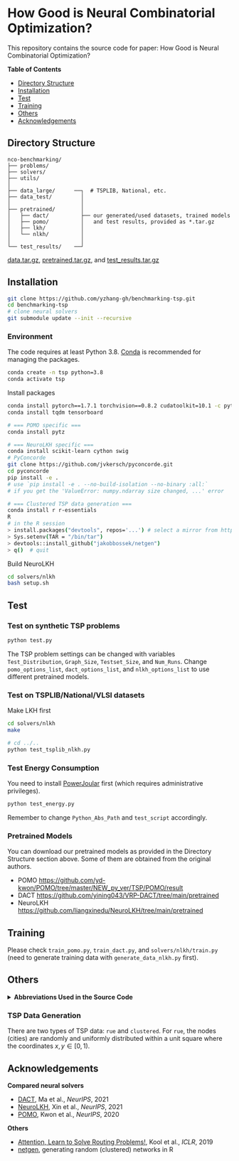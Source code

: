 # How Good is Neural Combinatorial Optimization?

This repository contains the source code for paper: How Good is Neural Combinatorial Optimization?

**Table of Contents**

- [Directory Structure](#directory-structure)
- [Installation](#installation)
- [Test](#test)
- [Training](#training)
- [Others](#others)
- [Acknowledgements](#acknowledgements)

## Directory Structure

```
nco-benchmarking/
├── problems/
├── solvers/
├── utils/
│
├── data_large/      ──┐  # TSPLIB, National, etc.
├── data_test/         │
│                      │
├── pretrained/        │
│   ├── dact/          ├── our generated/used datasets, trained models
│   ├── pomo/          │   and test results, provided as *.tar.gz
│   ├── lkh/           │
│   └── nlkh/          │
│                      │
└── test_results/    ──┘
```

[data.tar.gz](https://drive.google.com/file/d/1LNjGdwlEAgwEI15X_OM1aA8zrVg7IIcN/view?usp=sharing), [pretrained.tar.gz](https://drive.google.com/file/d/1Bf3mF53VCiQm5IcQO97NBnffQw6QM-Ek/view?usp=sharing), and [test_results.tar.gz](https://drive.google.com/file/d/1Copgz_pjYtiuSsi-Bqt7EOCgKePbJGr8/view?usp=sharing)

## Installation

```bash
git clone https://github.com/yzhang-gh/benchmarking-tsp.git
cd benchmarking-tsp
# clone neural solvers
git submodule update --init --recursive
```

### Environment

The code requires at least Python 3.8. [Conda](https://docs.conda.io/en/latest/index.html) is recommended for managing the packages.

```bash
conda create -n tsp python=3.8
conda activate tsp
```

Install packages

```bash
conda install pytorch==1.7.1 torchvision==0.8.2 cudatoolkit=10.1 -c pytorch
conda install tqdm tensorboard

# === POMO specific ===
conda install pytz

# === NeuroLKH specific ===
conda install scikit-learn cython swig
# PyConcorde
git clone https://github.com/jvkersch/pyconcorde.git
cd pyconcorde
pip install -e .
# use `pip install -e . --no-build-isolation --no-binary :all:`
# if you get the 'ValueError: numpy.ndarray size changed, ...' error

# === Clustered TSP data generation ===
conda install r r-essentials
R
# in the R session
> install.packages("devtools", repos='...') # select a mirror from https://cran.r-project.org/mirrors.html
> Sys.setenv(TAR = "/bin/tar")
> devtools::install_github("jakobbossek/netgen")
> q()  # quit
```

Build NeuroLKH

```bash
cd solvers/nlkh
bash setup.sh
```

## Test

### Test on synthetic TSP problems

```bash
python test.py
```

The TSP problem settings can be changed with variables `Test_Distribution`, `Graph_Size`, `Testset_Size`, and `Num_Runs`. Change `pomo_options_list`, `dact_options_list`, and `nlkh_options_list` to use different pretrained models.

### Test on TSPLIB/National/VLSI datasets

Make LKH first

```bash
cd solvers/nlkh
make
```

```bash
# cd ../..
python test_tsplib_nlkh.py
```

### Test Energy Consumption

You need to install [PowerJoular](https://github.com/joular/powerjoular) first (which requires administrative privileges).

```bash
python test_energy.py
```

Remember to change `Python_Abs_Path` and `test_script` accordingly.

### Pretrained Models

You can download our pretrained models as provided in the Directory Structure section above. Some of them are obtained from the original authors.

- POMO
  https://github.com/yd-kwon/POMO/tree/master/NEW_py_ver/TSP/POMO/result
- DACT
  https://github.com/yining043/VRP-DACT/tree/main/pretrained
- NeuroLKH
  https://github.com/liangxinedu/NeuroLKH/tree/main/pretrained

## Training

Please check `train_pomo.py`, `train_dact.py`, and `solvers/nlkh/train.py` (need to generate training data with `generate_data_nlkh.py` first).

## Others

<details>
<summary><strong>Abbreviations Used in the Source Code</strong></summary>

| Abbr.  | Meaning                  |
| ------ | ------------------------ |
| rue    | random uniform Euclidean |
| clust  | cluster(ed)              |
| feat   | feature                  |
| opt(s) | option(s)                |
| optim  | optimum                  |
| sol    | solution                 |

</details>

### TSP Data Generation

There are two types of TSP data: `rue` and `clustered`. For `rue`, the nodes (cities) are randomly and uniformly distributed within a unit square where the coordinates $x, y \in [0, 1)$.

<!-- In order to be consistent with the TSPLIB 95 format

Transformation

coordinate precision 0.000001 -->

<!-- ### TSP Data Organization

```
dataset_id := <distribution><graph_size>_seed<seed>
# e.g., rue50_seed1234

data/
├── <dataset_id>.pkl      # shape: (dataset_size, graph_size, 2)
├── <dataset_id>.sol.pkl
├── ...
│
└── <dataset_id>/         # tmp files
    ├── xxxx.tsp
    ├── xxxx.sol
    ├── xxxx.log
    └── ...
``` -->

<!-- #### Default Random Seed

train

```
NeuroLKH
<graph_size> * 10 + 0/1 (rue/clustered)

LKH, GA-EAX
1234
```

test

```
<graph_size> * 10 + 8/9 (rue/clustered)
``` -->

## Acknowledgements

**Compared neural solvers**

- [DACT](https://github.com/yining043/VRP-DACT), Ma et al., *NeurIPS*, 2021
- [NeuroLKH](https://github.com/liangxinedu/NeuroLKH), Xin et al., *NeurIPS*, 2021
- [POMO](https://github.com/yd-kwon/POMO), Kwon et al., *NeurIPS*, 2020

<!--  -->

**Others**

- [Attention, Learn to Solve Routing Problems!](https://github.com/wouterkool/attention-learn-to-route), Kool et al., *ICLR*, 2019
- [netgen](https://github.com/jakobbossek/netgen), generating random (clustered) networks in R
